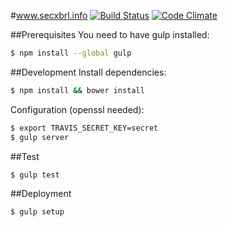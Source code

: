 #www.secxbrl.info
[![Build Status](http://img.shields.io/travis/28msec/www.secxbrl.info/master.svg?style=flat)](https://travis-ci.org/28msec/www.secxbrl.info) [![Code Climate](http://img.shields.io/codeclimate/github/28msec/www.secxbrl.info.svg?style=flat)](https://codeclimate.com/github/28msec/www.secxbrl.info)

##Prerequisites
You need to have gulp installed:
```bash
$ npm install --global gulp
```

##Development
Install dependencies:
```bash
$ npm install && bower install
```
Configuration (openssl needed):
```bash
$ export TRAVIS_SECRET_KEY=secret
$ gulp server
```

##Test
```bash
$ gulp test
```

##Deployment
```bash
$ gulp setup
```
